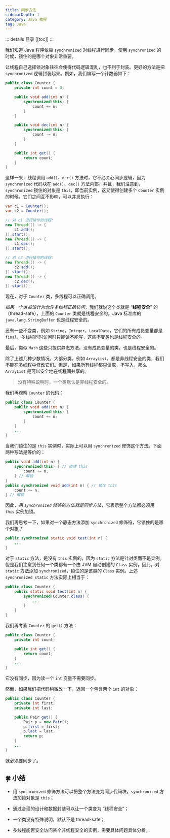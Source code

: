 ```yaml
---
title: 同步方法
sidebarDepth: 1
category: Java 教程
tag: Java
---
```


::: details 目录
[[toc]]
:::

我们知道 Java 程序依靠 `synchronized` 对线程进行同步，使用 `synchronized` 的时候，锁住的是哪个对象非常重要。

让线程自己选择锁对象往往会使得代码逻辑混乱，也不利于封装。更好的方法是把 `synchronized` 逻辑封装起来。例如，我们编写一个计数器如下：

```java
public class Counter {
    private int count = 0;

    public void add(int n) {
        synchronized(this) {
            count += n;
        }
    }

    public void dec(int n) {
        synchronized(this) {
            count -= n;
        }
    }

    public int get() {
        return count;
    }
}
```

这样一来，线程调用 `add()`、`dec()` 方法时，它不必关心同步逻辑，因为 `synchronized` 代码块在 `add()`、`dec()` 方法内部。并且，我们注意到，`synchronized` 锁住的对象是 `this`，即当前实例，这又使得创建多个 `Counter` 实例的时候，它们之间互不影响，可以并发执行：

```java
var c1 = Counter();
var c2 = Counter();

// 对 c1 进行操作的线程:
new Thread(() -> {
    c1.add();
}).start();
new Thread(() -> {
    c1.dec();
}).start();

// 对 c2 进行操作的线程:
new Thread(() -> {
    c2.add();
}).start();
new Thread(() -> {
    c2.dec();
}).start();
```

现在，对于 `Counter` 类，多线程可以正确调用。

_如果一个类被设计为允许多线程正确访问_，我们就说这个类就是 “**线程安全**” 的（thread-safe），上面的 `Counter` 类就是线程安全的。Java 标准库的 `java.lang.StringBuffer` 也是线程安全的。

还有一些不变类，例如 `String`，`Integer`，`LocalDate`，它们的所有成员变量都是 `final`，多线程同时访问时只能读不能写，这些不变类也是线程安全的。

最后，类似 `Math` 这些只提供静态方法，没有成员变量的类，也是线程安全的。

除了上述几种少数情况，大部分类，例如 `ArrayList`，都是非线程安全的类，我们不能在多线程中修改它们。但是，如果所有线程都只读取，不写入，那么 `ArrayList` 是可以安全地在线程间共享的。

> 没有特殊说明时，一个类默认是非线程安全的。

我们再观察 `Counter` 的代码：

```java
public class Counter {
    public void add(int n) {
        synchronized(this) {
            count += n;
        }
    }
    ...
}
```

当我们锁住的是 `this` 实例时，实际上可以用 `synchronized` 修饰这个方法。下面两种写法是等价的：

```java
public void add(int n) {
    synchronized(this) { // 锁住 this
        count += n;
    } // 解锁
}
public synchronized void add(int n) { // 锁住 this
    count += n;
} // 解锁
```

因此，_用 `synchronized` 修饰的方法就是同步方法_，它表示整个方法都必须用 `this` 实例加锁。

我们再思考一下，如果对一个静态方法添加 `synchronized` 修饰符，它锁住的是哪个对象？

```java
public synchronized static void test(int n) {
    ...
}
```

对于 `static` 方法，是没有 `this` 实例的，因为 `static` 方法是针对类而不是实例。但是我们注意到任何一个类都有一个由 JVM 自动创建的 `Class` 实例，因此，对 `static` 方法添加 `synchronized`，锁住的是该类的 `Class` 实例。上述 `synchronized static` 方法实际上相当于：

```java
public class Counter {
    public static void test(int n) {
        synchronized(Counter.class) {
            ...
        }
    }
}
```

我们再考察 `Counter` 的 `get()` 方法：

```java
public class Counter {
    private int count;

    public int get() {
        return count;
    }
    ...
}
```

它没有同步，因为读一个 `int` 变量不需要同步。

然而，如果我们把代码稍微改一下，返回一个包含两个 `int` 的对象：

```java
public class Counter {
    private int first;
    private int last;

    public Pair get() {
        Pair p = new Pair();
        p.first = first;
        p.last = last;
        return p;
    }
    ...
}
```

就必须要同步了。

## 🍀 小结

- 用 `synchronized` 修饰方法可以把整个方法变为同步代码块，`synchronized` 方法加锁对象是 `this`；

- 通过合理的设计和数据封装可以让一个类变为 “线程安全”；

- 一个类没有特殊说明，默认不是 thread-safe；

- 多线程能否安全访问某个非线程安全的实例，需要具体问题具体分析。
